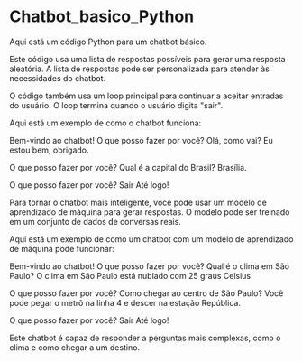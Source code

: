 # Chatbot_basico_Python
Aqui está um código Python para um chatbot básico.

Este código usa uma lista de respostas possíveis para gerar uma resposta aleatória. A lista de respostas pode ser personalizada para atender às necessidades do chatbot.

O código também usa um loop principal para continuar a aceitar entradas do usuário. O loop termina quando o usuário digita "sair".

Aqui está um exemplo de como o chatbot funciona:

Bem-vindo ao chatbot!
O que posso fazer por você?
Olá, como vai?
Eu estou bem, obrigado.

O que posso fazer por você?
Qual é a capital do Brasil?
Brasília.

O que posso fazer por você?
Sair
Até logo!

Para tornar o chatbot mais inteligente, você pode usar um modelo de aprendizado de máquina para gerar respostas. O modelo pode ser treinado em um conjunto de dados de conversas reais.

Aqui está um exemplo de como um chatbot com um modelo de aprendizado de máquina pode funcionar:

Bem-vindo ao chatbot!
O que posso fazer por você?
Qual é o clima em São Paulo?
O clima em São Paulo está nublado com 25 graus Celsius.

O que posso fazer por você?
Como chegar ao centro de São Paulo?
Você pode pegar o metrô na linha 4 e descer na estação República.

O que posso fazer por você?
Sair
Até logo!

Este chatbot é capaz de responder a perguntas mais complexas, como o clima e como chegar a um destino.
